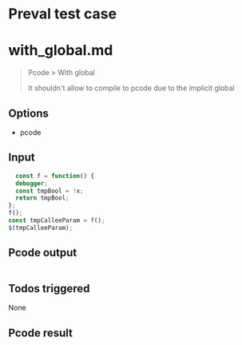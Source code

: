# Preval test case

# with_global.md

> Pcode > With global
>
> It shouldn't allow to compile to pcode due to the implicit global

## Options

- pcode

## Input

`````js filename=intro
  const f = function() {
  debugger;
  const tmpBool = !x;
  return tmpBool;
};
f();
const tmpCalleeParam = f();
$(tmpCalleeParam);
`````


## Pcode output


`````fileintro

`````




## Todos triggered


None


## Pcode result


